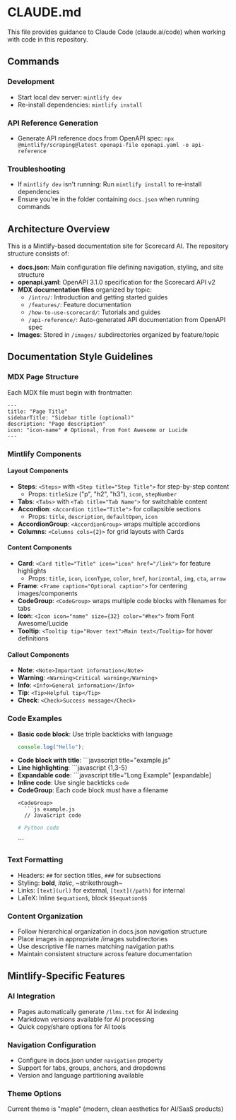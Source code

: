 # CLAUDE.md

This file provides guidance to Claude Code (claude.ai/code) when working with code in this repository.

## Commands

### Development
- Start local dev server: `mintlify dev`
- Re-install dependencies: `mintlify install`

### API Reference Generation
- Generate API reference docs from OpenAPI spec: `npx @mintlify/scraping@latest openapi-file openapi.yaml -o api-reference`

### Troubleshooting
- If `mintlify dev` isn't running: Run `mintlify install` to re-install dependencies
- Ensure you're in the folder containing `docs.json` when running commands

## Architecture Overview

This is a Mintlify-based documentation site for Scorecard AI. The repository structure consists of:

- **docs.json**: Main configuration file defining navigation, styling, and site structure
- **openapi.yaml**: OpenAPI 3.1.0 specification for the Scorecard API v2
- **MDX documentation files** organized by topic:
  - `/intro/`: Introduction and getting started guides
  - `/features/`: Feature documentation
  - `/how-to-use-scorecard/`: Tutorials and guides
  - `/api-reference/`: Auto-generated API documentation from OpenAPI spec
- **Images**: Stored in `/images/` subdirectories organized by feature/topic

## Documentation Style Guidelines

### MDX Page Structure
Each MDX file must begin with frontmatter:
```mdx
---
title: "Page Title"
sidebarTitle: "Sidebar title (optional)"
description: "Page description"
icon: "icon-name" # Optional, from Font Awesome or Lucide
---
```

### Mintlify Components

#### Layout Components
- **Steps**: `<Steps>` with `<Step title="Step Title">` for step-by-step content
  - Props: `titleSize` ("p", "h2", "h3"), `icon`, `stepNumber`
- **Tabs**: `<Tabs>` with `<Tab title="Tab Name">` for switchable content
- **Accordion**: `<Accordion title="Title">` for collapsible sections
  - Props: `title`, `description`, `defaultOpen`, `icon`
- **AccordionGroup**: `<AccordionGroup>` wraps multiple accordions
- **Columns**: `<Columns cols={2}>` for grid layouts with Cards

#### Content Components
- **Card**: `<Card title="Title" icon="icon" href="/link">` for feature highlights
  - Props: `title`, `icon`, `iconType`, `color`, `href`, `horizontal`, `img`, `cta`, `arrow`
- **Frame**: `<Frame caption="Optional caption">` for centering images/components
- **CodeGroup**: `<CodeGroup>` wraps multiple code blocks with filenames for tabs
- **Icon**: `<Icon icon="name" size={32} color="#hex">` from Font Awesome/Lucide
- **Tooltip**: `<Tooltip tip="Hover text">Main text</Tooltip>` for hover definitions

#### Callout Components
- **Note**: `<Note>Important information</Note>`
- **Warning**: `<Warning>Critical warning</Warning>`
- **Info**: `<Info>General information</Info>`
- **Tip**: `<Tip>Helpful tip</Tip>`
- **Check**: `<Check>Success message</Check>`

### Code Examples
- **Basic code block**: Use triple backticks with language
  ```javascript
  console.log("Hello");
  ```
- **Code block with title**: ```javascript title="example.js"
- **Line highlighting**: ```javascript {1,3-5}
- **Expandable code**: ```javascript title="Long Example" [expandable]
- **Inline code**: Use single backticks `code`
- **CodeGroup**: Each code block must have a filename
  ```
  <CodeGroup>
    ```js example.js
    // JavaScript code
    ```
    ```py example.py
    # Python code
    ```
  </CodeGroup>
  ```

### Text Formatting
- Headers: `##` for section titles, `###` for subsections
- Styling: **bold**, _italic_, ~strikethrough~
- Links: `[text](url)` for external, `[text](/path)` for internal
- LaTeX: Inline `$equation$`, block `$$equation$$`

### Content Organization
- Follow hierarchical organization in docs.json navigation structure
- Place images in appropriate /images subdirectories
- Use descriptive file names matching navigation paths
- Maintain consistent structure across feature documentation

## Mintlify-Specific Features

### AI Integration
- Pages automatically generate `/llms.txt` for AI indexing
- Markdown versions available for AI processing
- Quick copy/share options for AI tools

### Navigation Configuration
- Configure in docs.json under `navigation` property
- Support for tabs, groups, anchors, and dropdowns
- Version and language partitioning available

### Theme Options
Current theme is "maple" (modern, clean aesthetics for AI/SaaS products)